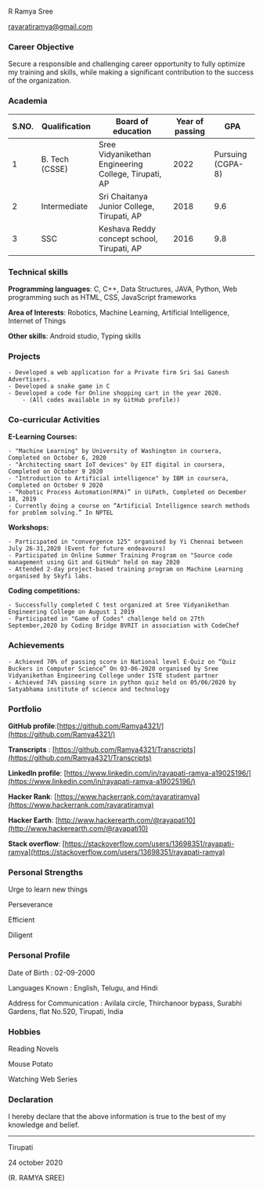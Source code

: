R Ramya Sree

[rayaratiramya@gmail.com](mailto:rayaratiramya@gmail.com)

### Career Objective

Secure a responsible and challenging career opportunity to fully optimize my training and skills, while making a significant contribution to the success of the organization.

### Academia

| **S.NO.** | **Qualification** | **Board of education** | **Year of passing** | **GPA** |
| --- | --- | --- | --- | --- |
| 1 | B. Tech (CSSE) | Sree Vidyanikethan Engineering College, Tirupati, AP | 2022 | Pursuing (CGPA-8) |
| 2 | Intermediate | Sri Chaitanya Junior College, Tirupati, AP | 2018 | 9.6 |
| 3 | SSC | Keshava Reddy concept school, Tirupati, AP | 2016 | 9.8 |

### Technical skills

**Programming languages**: C, C++, Data Structures, JAVA, Python, Web programming such as HTML, CSS, JavaScript frameworks

**Area of Interests**: Robotics, Machine Learning, Artificial Intelligence, Internet of Things

**Other skills**: Android studio, Typing skills

### Projects
	- Developed a web application for a Private firm Sri Sai Ganesh Advertisers.
	- Developed a snake game in C
	- Developed a code for Online shopping cart in the year 2020.
		- (All codes available in my GitHub profile))
		
### Co-curricular Activities

**E-Learning Courses:**

	- "Machine Learning" by University of Washington in coursera, Completed on October 6, 2020
	- "Architecting smart IoT devices" by EIT digital in coursera, Completed on October 9 2020
	- "Introduction to Artificial intelligence" by IBM in coursera, Completed on October 9 2020
	- “Robotic Process Automation(RPA)” in UiPath, Completed on December 18, 2019
	- Currently doing a course on “Artificial Intelligence search methods for problem solving.” In NPTEL

**Workshops:**

	- Participated in "convergence 125" organised by Yi Chennai between July 26-31,2020 (Event for future endeavours)
	- Participated in Online Summer Training Program on "Source code management using Git and GitHub" held on may 2020
	- Attended 2-day project-based training program on Machine Learning organised by Skyfi labs.
	
**Coding competitions:**

	- Successfully completed C test organized at Sree Vidyanikethan Engineering College on August 1 2019
	- Participated in "Game of Codes" challenge held on 27th September,2020 by Coding Bridge BVRIT in association with CodeChef

### Achievements
	- Achieved 70% of passing score in National level E-Quiz on “Quiz Buckers in Computer Science” On 03-06-2020 organised by Sree Vidyanikethan Engineering College under ISTE student partner
	- Achieved 74% passing score in python quiz held on 05/06/2020 by Satyabhama institute of science and technology 


### Portfolio
**GitHub profile**:[https://github.com/Ramya4321/](https://github.com/Ramya4321/)

**Transcripts** : [https://github.com/Ramya4321/Transcripts](https://github.com/Ramya4321/Transcripts)

**LinkedIn profile**: [https://www.linkedin.com/in/rayapati-ramya-a19025196/](https://www.linkedin.com/in/rayapati-ramya-a19025196/)

**Hacker Rank**: [https://www.hackerrank.com/rayaratiramya](https://www.hackerrank.com/rayaratiramya)

**Hacker Earth**: [http://www.hackerearth.com/@rayapati10](http://www.hackerearth.com/@rayapati10)

**Stack overflow**: [https://stackoverflow.com/users/13698351/rayapati-ramya](https://stackoverflow.com/users/13698351/rayapati-ramya)

### Personal Strengths

Urge to learn new things

Perseverance

Efficient

Diligent

### Personal Profile

Date of Birth 	       	  : 02-09-2000

Languages Known 	  : English, Telugu, and Hindi

Address for Communication : Avilala circle, Thirchanoor bypass, Surabhi Gardens, flat No.520, Tirupati, India

### Hobbies

Reading Novels

Mouse Potato

Watching Web Series

### Declaration

I hereby declare that the above information is true to the best of my knowledge and belief.

<hr>

Tirupati

24 october 2020

(R. RAMYA SREE)
